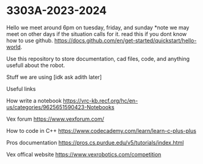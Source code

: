 # 3303A-2023-2024
Hello we meet around 6pm on tuesday, friday, and sunday *note we may meet on other days if the situation calls for it.
read this if you dont know how to use github. https://docs.github.com/en/get-started/quickstart/hello-world. 

Use this repository to store documentation, cad files, code, and anything usefull about the robot.

Stuff we are using [idk ask adith later]

Useful links

How write a notebook https://vrc-kb.recf.org/hc/en-us/categories/9625651590423-Notebooks

Vex forum https://www.vexforum.com/

How to code in C++ https://www.codecademy.com/learn/learn-c-plus-plus

Pros documentation https://pros.cs.purdue.edu/v5/tutorials/index.html

Vex offical website https://www.vexrobotics.com/competition
